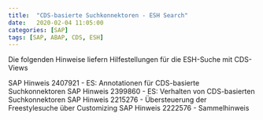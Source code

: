 ```yaml
---
title:  "CDS-basierte Suchkonnektoren - ESH Search"
date:   2020-02-04 11:05:00
categories: [SAP]
tags: [SAP, ABAP, CDS, ESH]
---
```


Die folgenden Hinweise liefern Hilfestellungen für die ESH-Suche mit CDS-Views

SAP Hinweis 2407921 - ES: Annotationen für CDS-basierte Suchkonnektoren
SAP Hinweis 2399860 - ES: Verhalten von CDS-basierten Suchkonnektoren
SAP Hinweis 2215276 - Übersteuerung der Freestylesuche über Customizing
SAP Hinweis 2222576 - Sammelhinweis
